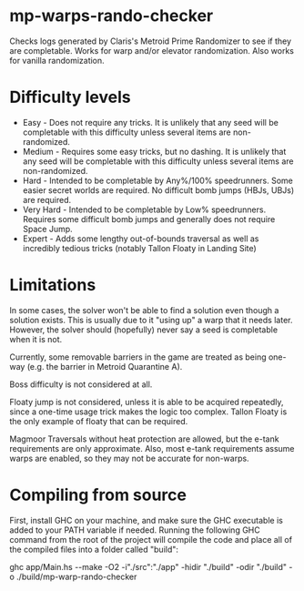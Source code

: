 # mp-warps-rando-checker
Checks logs generated by Claris's Metroid Prime Randomizer to see if they are completable. Works for warp and/or elevator randomization. Also works for vanilla randomization.

# Difficulty levels

* Easy - Does not require any tricks. It is unlikely that any seed will be completable with this difficulty unless several items are non-randomized.
* Medium - Requires some easy tricks, but no dashing. It is unlikely that any seed will be completable with this difficulty unless several items are non-randomized.
* Hard - Intended to be completable by Any%/100% speedrunners. Some easier secret worlds are required. No difficult bomb jumps (HBJs, UBJs) are required.
* Very Hard - Intended to be completable by Low% speedrunners. Requires some difficult bomb jumps and generally does not require Space Jump.
* Expert - Adds some lengthy out-of-bounds traversal as well as incredibly tedious tricks (notably Tallon Floaty in Landing Site)

# Limitations
In some cases, the solver won't be able to find a solution even though a solution exists. This is usually due to it "using up" a warp that it needs later. However, the solver should (hopefully) never say a seed is completable when it is not.

Currently, some removable barriers in the game are treated as being one-way (e.g. the barrier in Metroid Quarantine A).

Boss difficulty is not considered at all.

Floaty jump is not considered, unless it is able to be acquired repeatedly, since a one-time usage trick makes the logic too complex. Tallon Floaty is the only example of floaty that can be required.

Magmoor Traversals without heat protection are allowed, but the e-tank requirements are only approximate. Also, most e-tank requirements assume warps are enabled, so they may not be accurate for non-warps.

# Compiling from source
First, install GHC on your machine, and make sure the GHC executable is added to your PATH variable if needed. Running the following GHC command from the root of the project will compile the code and place all of the compiled files into a folder called "build":

ghc app/Main.hs --make -O2 -i"./src":"./app" -hidir "./build" -odir "./build" -o ./build/mp-warp-rando-checker